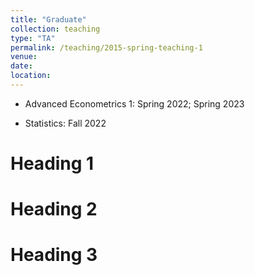 ```yaml
---
title: "Graduate"
collection: teaching
type: "TA"
permalink: /teaching/2015-spring-teaching-1
venue: 
date: 
location: 
---
```


- Advanced Econometrics 1: Spring 2022; Spring 2023

- Statistics: Fall 2022

Heading 1
======

Heading 2
======

Heading 3
======
